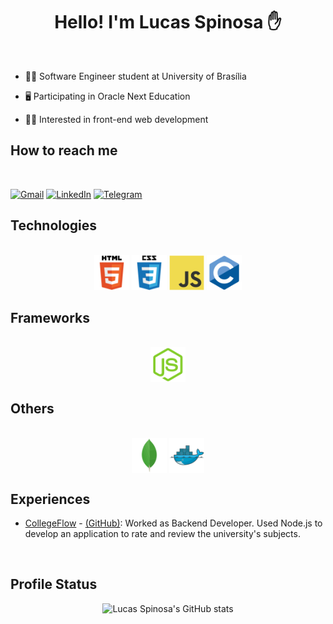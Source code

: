 <div align="center">
  <h1>Hello! I'm Lucas Spinosa ✋</h1>
</div>

<br>

- 🧑‍🎓 Software Engineer student at University of Brasília

- 🖥️ Participating in Oracle Next Education

- 🧑‍💻 Interested in front-end web development


## How to reach me

<br>

[![Gmail](https://img.shields.io/badge/Gmail-D14836?style=for-the-badge&logo=gmail&logoColor=white)](mailto:lucas.shot.lima@gmail.com)
[![LinkedIn](https://img.shields.io/badge/LinkedIn-0077B5?style=for-the-badge&logo=linkedin&logoColor=white)](https://www.linkedin.com/in/lucas-spinosa-frontend/)
[![Telegram](https://img.shields.io/badge/Telegram-2CA5E0?style=for-the-badge&logo=telegram&logoColor=white)](https://t.me/LucasSpinosa)

## Technologies 

<div style="display: inline_block", align="center"><br/>
    <img title="HTML5" alt="HTML5" width="56px" src=https://raw.githubusercontent.com/devicons/devicon/1119b9f84c0290e0f0b38982099a2bd027a48bf1/icons/html5/html5-original-wordmark.svg>
    <img title="CSS3" alt="CSS3" width="56px" src="https://raw.githubusercontent.com/devicons/devicon/1119b9f84c0290e0f0b38982099a2bd027a48bf1/icons/css3/css3-original-wordmark.svg">
    <img  title="JavaScript" alt="JavaScript" width="56px" src="https://raw.githubusercontent.com/devicons/devicon/1119b9f84c0290e0f0b38982099a2bd027a48bf1/icons/javascript/javascript-original.svg">    
    <img  title="C" alt="C" width="56px" src="https://raw.githubusercontent.com/devicons/devicon/1119b9f84c0290e0f0b38982099a2bd027a48bf1/icons/c/c-original.svg">   
</div>


## Frameworks

<div style="display: inline_block", align="center"><br/>
    <img align="center" title="Node.js" alt="Node.js" width="56px" src=https://raw.githubusercontent.com/devicons/devicon/1119b9f84c0290e0f0b38982099a2bd027a48bf1/icons/nodejs/nodejs-original.svg>
</div>


## Others


<div style="display: inline_block", align="center"><br/>
    <img align="center" title="MongoDB" alt="MongoDB" width="56px" src=https://raw.githubusercontent.com/devicons/devicon/1119b9f84c0290e0f0b38982099a2bd027a48bf1/icons/mongodb/mongodb-original.svg>
    <img align="center" title="Docker" alt="Docker" width="56px" src=https://raw.githubusercontent.com/devicons/devicon/1119b9f84c0290e0f0b38982099a2bd027a48bf1/icons/docker/docker-original.svg>
</div>

## Experiences

- [CollegeFlow](https://play.google.com/store/apps/details?id=com.fga_eps_mds.college_flow_app) - [(GitHub)](https://github.com/fga-eps-mds/CollegeFlow-Backend): Worked as Backend Developer. Used Node.js to develop an application to rate and review the university's subjects. 

<br>

## Profile Status

<div align="center">

![Lucas Spinosa's GitHub stats](https://github-readme-stats.vercel.app/api?username=LucasSpinosa&show_icons=true&theme=radical)

</div>
